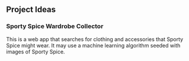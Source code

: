 ## Project Ideas

### Sporty Spice Wardrobe Collector

This is a web app that searches for clothing and accessories that Sporty Spice might wear. It may use a machine learning algorithm seeded with images of Sporty Spice.